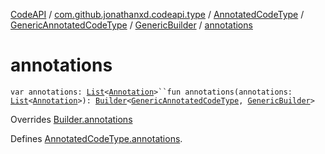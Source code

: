 [CodeAPI](../../../../index.md) / [com.github.jonathanxd.codeapi.type](../../../index.md) / [AnnotatedCodeType](../../index.md) / [GenericAnnotatedCodeType](../index.md) / [GenericBuilder](index.md) / [annotations](.)

# annotations

`var annotations: `[`List`](https://kotlinlang.org/api/latest/jvm/stdlib/kotlin.collections/-list/index.html)`<`[`Annotation`](../../../../com.github.jonathanxd.codeapi.base/-annotation/index.md)`>``fun annotations(annotations: `[`List`](https://kotlinlang.org/api/latest/jvm/stdlib/kotlin.collections/-list/index.html)`<`[`Annotation`](../../../../com.github.jonathanxd.codeapi.base/-annotation/index.md)`>): `[`Builder`](../../-builder/index.md)`<`[`GenericAnnotatedCodeType`](../index.md)`, `[`GenericBuilder`](index.md)`>`

Overrides [Builder.annotations](../../-builder/annotations.md)

Defines [AnnotatedCodeType.annotations](../../annotations.md).

